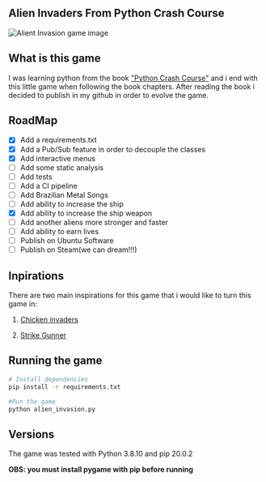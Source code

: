 ## Alien Invaders From Python Crash Course

![Alient Invasion game image](http://l30.space/storage/general/alien_invaders.png)

## What is this game

I was learning python from the book ["Python Crash Course"](https://www.amazon.com.br/Python-Crash-Course-Eric-Matthes/dp/1593279280/) and i end with this little game when following the book chapters. After reading the book i decided to publish in my github in order to evolve the game.

## RoadMap

- [x] Add a requirements.txt
- [x] Add a Pub/Sub feature in order to decouple the classes
- [x] Add interactive menus
- [ ] Add some static analysis
- [ ] Add tests
- [ ] Add a CI pipeline
- [ ] Add Brazilian Metal Songs
- [ ] Add ability to increase the ship
- [x] Add ability to increase the ship weapon
- [ ] Add another aliens more stronger and faster
- [ ] Add ability to earn lives
- [ ] Publish on Ubuntu Software
- [ ] Publish on Steam(we can dream!!!)

## Inpirations

There are two main inspirations for this game that i would like to turn this game in:

1. [Chicken invaders](https://www.youtube.com/watch?v=jM0v4VemWu8)

2. [Strike Gunner](https://www.youtube.com/watch?v=Ay6132F5pcw)

## Running the game

```sh
# Install dependencies
pip install -r requirements.txt

#Run the game
python alien_invasion.py
```

## Versions

The game was tested with Python 3.8.10 and pip 20.0.2

**OBS: you must install pygame with pip before running**